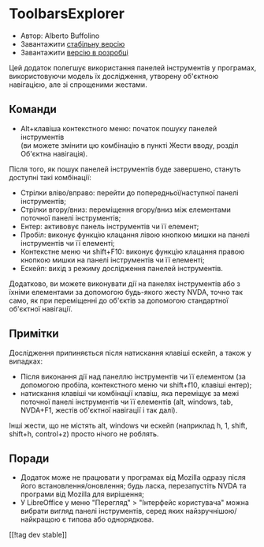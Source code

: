 # ToolbarsExplorer #

* Автор: Alberto Buffolino
* Завантажити [стабільну версію][1]
* Завантажити [версію в розробці][2]

Цей додаток полегшує використання панелей інструментів у програмах,
використовуючи модель їх дослідження, утворену об'єктною навігацією, але зі
спрощеними жестами.

## Команди

* Alt+клавіша контекстного меню: початок пошуку панелей інструментів<br/>
(ви можете змінити цю комбінацію в пункті Жести вводу, розділ Об'єктна навігація).

Після того, як пошук панелей інструментів буде завершено, стануть доступні
такі комбінації:

* Стрілки вліво/вправо: перейти до попередньої/наступної панелі
  інструментів;
* Стрілки вгору/вниз: переміщення вгору/вниз між елементами поточної панелі
  інструментів;
* Ентер: активовує панель інструментів чи її елемент;
* Пробіл: виконує функцію клацання лівою кнопкою мишки на панелі
  інструментів чи її елементі;
* Контекстне меню чи shift+F10: виконує функцію клацання правою кнопкою
  мишки на панелі інструментів чи її елементі;
* Ескейп: вихід з режиму дослідження панелей інструментів.

Додатково, ви можете виконувати дії на панелях інструментів або з їхніми
елементами за допомогою будь-якого жесту NVDA, точно так само, як при
переміщенні до об'єктів за допомогою стандартної об'єктної навігації.

## Примітки

Дослідження припиняється після натискання клавіші ескейп, а також у
випадках:

* Після виконання дії над панеллю інструментів чи її елементом (за допомогою
  пробіла, контекстного меню чи shift+f10, клавіші ентер);
* натискання клавіші чи комбінації клавіш, яка переміщує за межі поточної
  панелі інструментів чи її елементів (alt, windows, tab, NVDA+F1, жестів
  об'єктної навігації і так далі).

Інші жести, що не містять alt, windows чи ескейп (наприклад h, 1, shift,
shift+h, control+z) просто нічого не роблять.

## Поради

* Додаток може не працювати у програмах від Mozilla одразу після його
  встановлення/оновлення; будь ласка, перезапустіть NVDA та програми від
  Mozilla для вирішення;
* У LibreOffice у меню "Перегляд" > "Інтерфейс користувача" можна вибрати
  вигляд панелі інструментів, серед яких найзручнішою/найкращою є типова або
  однорядкова.


[[!tag dev stable]]

[1]: https://addons.nvda-project.org/files/get.php?file=tbx

[2]: https://addons.nvda-project.org/files/get.php?file=tbx-dev
